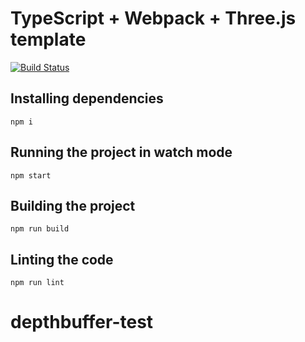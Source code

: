 # TypeScript + Webpack + Three.js template

[![Build Status](https://travis-ci.org/mterczynski/typescript-webpack-threejs-template.svg?branch=master)](https://travis-ci.org/mterczynski/typescript-webpack-threejs-template)

## Installing dependencies

    npm i

## Running the project in watch mode

    npm start

## Building the project

    npm run build

## Linting the code

    npm run lint

# depthbuffer-test
